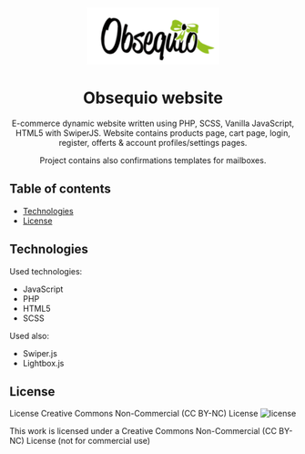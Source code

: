 <p align="center">
    <img src="./assets/icons/Obsequio-logo.svg" height="100"/>
</p>

<h1 align="center">Obsequio website</h1>

<p align="center">E-commerce dynamic website written using PHP, SCSS, Vanilla JavaScript, HTML5 with SwiperJS. Website contains products page, cart page, login, register, offerts & account profiles/settings pages.
</p>

<p align="center">Project contains also confirmations templates for mailboxes.
</p>

## Table of contents

- [Technologies](#technologies)
- [License](#license)

## Technologies

Used technologies:

- JavaScript
- PHP
- HTML5
- SCSS

Used also:

- Swiper.js
- Lightbox.js

## License

License Creative Commons Non-Commercial (CC BY-NC) License ![license](https://mirrors.creativecommons.org/presskit/buttons/88x31/svg/by-nc.svg)

This work is licensed under a Creative Commons Non-Commercial (CC BY-NC) License (not for commercial use)
